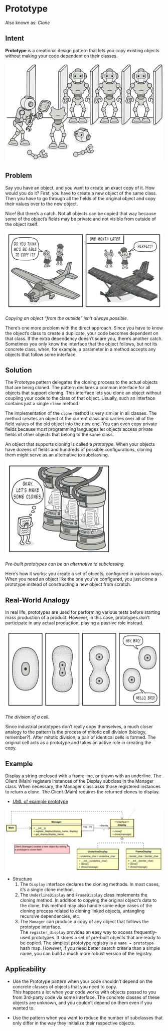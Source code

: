 # Prototype
Also known as: *Clone*
## Intent
**Prototype** is a creational design pattern that lets you copy existing objects without making your code dependent on their classes.

![](imgs/prototype.png)

## Problem
Say you have an object, and you want to create an exact copy of it. How would you do it? First, you have to create a new object of the same class. Then you have to go through all the fields of the original object and copy their values over to the new object.

Nice! But there’s a catch. Not all objects can be copied that way because some of the object’s fields may be private and not visible from outside of the object itself.

![](imgs/prototype-comic-1-en.png)

*Copying an object “from the outside” isn’t always possible.*

There’s one more problem with the direct approach. Since you have to know the object’s class to create a duplicate, your code becomes dependent on that class. If the extra dependency doesn’t scare you, there’s another catch. Sometimes you only know the interface that the object follows, but not its concrete class, when, for example, a parameter in a method accepts any objects that follow some interface.

## Solution
The Prototype pattern delegates the cloning process to the actual objects that are being cloned. The pattern declares a common interface for all objects that support cloning. This interface lets you clone an object without coupling your code to the class of that object. Usually, such an interface contains just a single `clone` method.

The implementation of the `clone` method is very similar in all classes. The method creates an object of the current class and carries over all of the field values of the old object into the new one. You can even copy private fields because most programming languages let objects access private fields of other objects that belong to the same class.

An object that supports cloning is called a *prototype*. When your objects have dozens of fields and hundreds of possible configurations, cloning them might serve as an alternative to subclassing.

![](imgs/prototype-comic-2-en.png)

*Pre-built prototypes can be an alternative to subclassing.*

Here’s how it works: you create a set of objects, configured in various ways. When you need an object like the one you’ve configured, you just clone a prototype instead of constructing a new object from scratch.

## Real-World Analogy
In real life, prototypes are used for performing various tests before starting mass production of a product. However, in this case, prototypes don’t participate in any actual production, playing a passive role instead.

![](imgs/prototype-comic-3-en.png)

*The division of a cell.*

Since industrial prototypes don’t really copy themselves, a much closer analogy to the pattern is the process of mitotic cell division (biology, remember?). After mitotic division, a pair of identical cells is formed. The original cell acts as a prototype and takes an active role in creating the copy.

## Example
Display a string enclosed with a frame line, or drawn with an underline. The Client (Main)
registers instances of the Display subclass in the Manager class. When necessary,
the Manager class asks those registered instances to return a clone. The Client (Main)
requires the returned clones to display.

- [UML of example prototype](https://htmlpreview.github.io/?https://github.com/takaakit/uml-diagram-for-python-design-pattern-examples/blob/master/creational_patterns/prototype/DiagramMap.html)

![](imgs/uml-prototype.jpg)

- Structure
    1. The `Display` interface declares the cloning methods. In most cases, it’s a single clone method.
    2. The `UnderlineDisplay` and `FrameDisplay` class implements the cloning method. In addition to copying the original object’s data to the clone, this method may also handle some edge cases of the cloning process related to cloning linked objects, untangling recursive dependencies, etc.
    3. The `Manager` can produce a copy of any object that follows the prototype interface. \
    The `register_display` provides an easy way to access frequently-used prototypes. It stores a set of pre-built objects that are ready to be copied. The simplest prototype registry is a `name → prototype` hash map. However, if you need better search criteria than a simple name, you can build a much more robust version of the registry.

## Applicability
- Use the Prototype pattern when your code shouldn’t depend on the concrete classes of objects that you need to copy.\
This happens a lot when your code works with objects passed to you from 3rd-party code via some interface. The concrete classes of these objects are unknown, and you couldn’t depend on them even if you wanted to.

- Use the pattern when you want to reduce the number of subclasses that only differ in the way they initialize their respective objects.